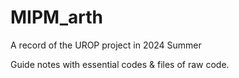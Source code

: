 # MIPM_arth
A record of the UROP project in 2024 Summer

Guide notes with essential codes & files of raw code.
